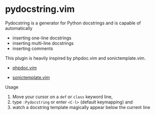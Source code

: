 pydocstring.vim
===============

Pydocstring is a generator for Python docstrings and is capable of automatically

 * inserting one-line docstrings
 * inserting multi-line docstrings
 * inserting comments

This plugin is heavily inspired by phpdoc.vim and sonictemplate.vim.

* [phpdoc.vim](http://www.vim.org/scripts/script.php?script_id=1355)

* [sonictemplate.vim](https://github.com/mattn/sonictemplate-vim)


Usage

  1. Move your cursor on a `def` or `class` keyword line,
  1. type `:Pydocstring` or enter `<C-l>` (default keymapping) and
  1. watch a docstring template magically appear below the current line
